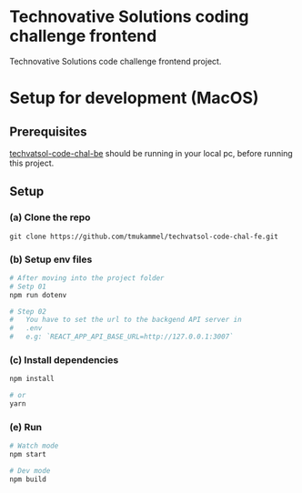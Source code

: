 # Technovative Solutions coding challenge frontend
Technovative Solutions code challenge frontend project.

# Setup for development (MacOS)

## Prerequisites

[techvatsol-code-chal-be](https://github.com/tmukammel/techvatsol-code-chal-be.git) should be running in your local pc, before running this project.

## Setup

### (a) Clone the repo

```
git clone https://github.com/tmukammel/techvatsol-code-chal-fe.git
```

### (b) Setup env files

```bash
# After moving into the project folder
# Setp 01
npm run dotenv

# Step 02
#   You have to set the url to the backgend API server in
#   .env
#   e.g: `REACT_APP_API_BASE_URL=http://127.0.0.1:3007`
```

### (c) Install dependencies

```bash
npm install

# or
yarn
```


### (e) Run

```bash
# Watch mode
npm start

# Dev mode
npm build
```
